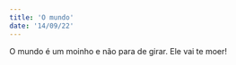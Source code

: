 ```yaml
---
title: 'O mundo'
date: '14/09/22'
---
```


O mundo é um moinho e não para de girar. Ele vai te moer!